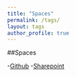```yaml
---
title: "Spaces"
permalink: /tags/
layout: tags
author_profile: true
---
```


##Spaces

-[Github](https://github.com/MareGraph-EU) 
-[Sharepoint](https://vliz.sharepoint.com/sites/project_MAREGRAPH)
